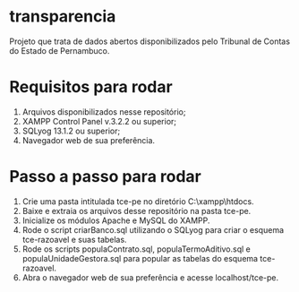 # transparencia
Projeto que trata de dados abertos disponibilizados pelo Tribunal de Contas do Estado de Pernambuco.

# Requisitos para rodar
1. Arquivos disponibilizados nesse repositório;
2. XAMPP Control Panel v.3.2.2 ou superior;
3. SQLyog 13.1.2 ou superior;
4. Navegador web de sua preferência.

# Passo a passo para rodar
1. Crie uma pasta intitulada tce-pe no diretório C:\xampp\htdocs.
2. Baixe e extraia os arquivos desse repositório na pasta tce-pe.
3. Inicialize os módulos Apache e MySQL do XAMPP.
4. Rode o script criarBanco.sql utilizando o SQLyog para criar o esquema tce-razoavel e suas tabelas.
5. Rode os scripts populaContrato.sql, populaTermoAditivo.sql e populaUnidadeGestora.sql para popular as tabelas do esquema tce-razoavel.
6. Abra o navegador web de sua preferência e acesse localhost/tce-pe.
